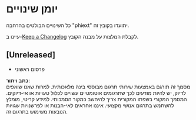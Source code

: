 # יומן שינויים

כל השינויים הבולטים בהרחבה "phiext" יתועדו בקובץ זה.

עיינו ב-[Keep a Changelog](http://keepachangelog.com/) לקבלת המלצות על מבנה הקובץ.

## [Unreleased]

- פרסום ראשוני

**כתב ויתור**:  
מסמך זה תורגם באמצעות שירותי תרגום מבוססי בינה מלאכותית. למרות שאנו שואפים לדיוק, יש להיות מודעים לכך שתרגומים אוטומטיים עשויים לכלול טעויות או אי-דיוקים. המסמך המקורי בשפתו המקורית צריך להיחשב כמקור הסמכותי. למידע קריטי, מומלץ להשתמש בתרגום אנושי מקצועי. איננו אחראים לאי-הבנות או לפרשנויות שגויות הנובעות משימוש בתרגום זה.